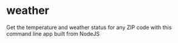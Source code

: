 # weather
Get the temperature and weather status for any ZIP code with this command line app built from NodeJS
